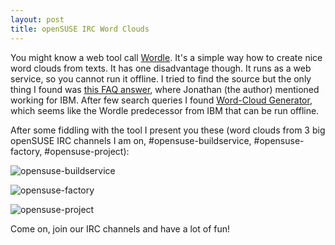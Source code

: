 ```yaml
---
layout: post
title: openSUSE IRC Word Clouds
---
```


You might know a web tool call [Wordle](http://www.wordle.net/). It's a simple way how to create nice word clouds from texts. It has one disadvantage though. It runs as a web service, so you cannot run it offline. I tried to find the source but the only thing I found was [this FAQ answer](http://www.wordle.net/faq#code), where Jonathan (the author) mentioned working for IBM. After few search queries I found [Word-Cloud Generator](http://www.alphaworks.ibm.com/tech/wordcloud), which seems like the Wordle predecessor from IBM that can be run offline.

After some fiddling with the tool I present you these (word clouds from 3 big openSUSE IRC channels I am on, #opensuse-buildservice, #opensuse-factory, #opensuse-project):

![opensuse-buildservice](/assets/opensuse-buildservice.png)

![opensuse-factory](/assets/opensuse-factory.png)

![opensuse-project](/assets/opensuse-project.png)

Come on, join our IRC channels and have a lot of fun!
